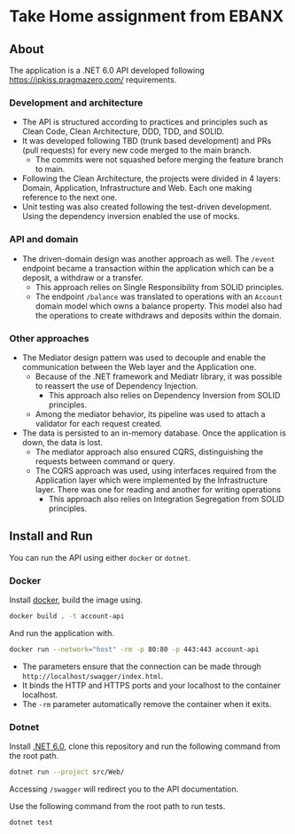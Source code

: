 # Take Home assignment from EBANX

## About

The application is a .NET 6.0 API developed following https://ipkiss.pragmazero.com/ requirements.

### Development and architecture

- The API is structured according to practices and principles such as Clean Code,
Clean Architecture, DDD, TDD, and SOLID.
- It was developed following TBD (trunk based development) and PRs (pull requests) for every new code
merged to the main branch.
  - The commits were not squashed before merging the feature branch to main.
- Following the Clean Architecture, the projects were divided in 4 layers: Domain, Application, Infrastructure
and Web. Each one making reference to the next one.
- Unit testing was also created following the test-driven development. Using the dependency inversion enabled
the use of mocks. 

### API and domain

- The driven-domain design was another approach as well. The `/event` endpoint became a transaction within
the application which can be a deposit, a withdraw or a transfer.
  - This approach relies on Single Responsibility from SOLID principles.  
  - The endpoint `/balance` was translated to operations with an `Account` domain model which owns a balance
property. This model also had the operations to create withdraws and deposits within the domain.

### Other approaches

- The Mediator design pattern was used to decouple and enable the communication between the Web layer and the
Application one.
  - Because of the .NET framework and Mediatr library, it was possible to reassert the use of Dependency Injection.
    - This approach also relies on Dependency Inversion from SOLID principles.
  - Among the mediator behavior, its pipeline was used to attach a validator for each request created.
- The data is persisted to an in-memory database. Once the application is down, the data is lost.
  - The mediator approach also ensured CQRS, distinguishing the requests between command or query.
  - The CQRS approach was used, using interfaces required from the Application layer which were implemented
by the Infrastructure layer. There was one for reading and another for writing operations
    - This approach also relies on Integration Segregation from SOLID principles.

## Install and Run

You can run the API using either `docker` or `dotnet`.

### Docker

Install [docker](https://docs.docker.com/engine/install/), build the image using.

```sh
docker build . -t account-api
```

And run the application with.

```sh
docker run --network="host" -rm -p 80:80 -p 443:443 account-api
```

- The parameters ensure that the connection can be made through `http://localhost/swagger/index.html`.
- It binds the HTTP and HTTPS ports and your localhost to the container localhost.
- The `-rm` parameter automatically remove the container when it exits.

### Dotnet

Install [.NET 6.0](https://dotnet.microsoft.com/en-us/download), clone this
repository and run the following command from the root path.

```sh
dotnet run --project src/Web/
```

Accessing `/swagger` will redirect you to the API documentation.

Use the following command from the root path to run tests.

```sh
dotnet test
```
